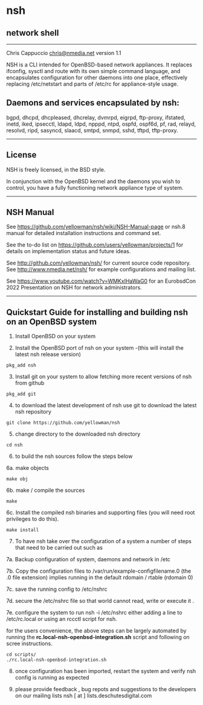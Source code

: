 # nsh 

## network shell

---
Chris Cappuccio <chris@nmedia.net> version 1.1


NSH is a CLI intended for OpenBSD-based network appliances. It replaces
ifconfig, sysctl and route with its own simple command language, and
encapsulates configuration for other daemons into one place, effectively
replacing /etc/netstart and parts of /etc/rc for appliance-style usage.

## Daemons and services encapsulated by nsh:

bgpd, dhcpd, dhcpleased, dhcrelay, dvmrpd, eigrpd, ftp-proxy, ifstated, inetd, 
iked, ipsecctl, ldapd, ldpd, npppd, ntpd, ospfd, ospf6d, pf, rad, relayd, 
resolvd, ripd, sasyncd, slaacd, smtpd, snmpd, sshd, tftpd, tftp-proxy.

---

## License 

NSH is freely licensed, in the BSD style.

In conjunction with the OpenBSD kernel and the daemons you wish to control,
you have a fully functioning network appliance type of system.

---

## NSH Manual

See https://github.com/yellowman/nsh/wiki/NSH-Manual-page or 
nsh.8 manual for detailed installation instructions and command set.

See the to-do list on https://github.com/users/yellowman/projects/1 for 
details on implementation status and future ideas.

See http://github.com/yellowman/nsh/ for current source code repository.
See http://www.nmedia.net/nsh/ for example configurations and mailing
list.

See https://www.youtube.com/watch?v=WMKxIHaWaG0 for an EurobsdCon 2022 
Presentation on NSH for network administrators. 

---

## Quickstart Guide for installing and building **nsh** on an OpenBSD system

1. Install OpenBSD on your system 

2. Install the OpenBSD port of nsh on your system -(this will install the latest nsh release version)

```shell
pkg_add nsh  
```

3. Install git on your system to allow fetching more recent versions of nsh from github

```shell
pkg_add git
```

4. to download the latest development of nsh use git to download the latest nsh repository

```shell
git clone https://github.com/yellowman/nsh
```

5. change directory to the downloaded nsh directory 

```shell
cd nsh
```

6. to build the nsh sources follow the steps below

6a. make objects

```shell
make obj
```

6b. make / compile the sources

```shell
make
```

6c.  Install the compiled nsh binaries and supporting files (you will need root privileges to do this).

```shell
make install
```

7. To have nsh take over the configuration of a system a number of steps that need to be carried out such as


7a. Backup configuration of system, daemons and network in /etc 

7b. Copy the configuration files to /var/run/example-configfilename.0  (the .0 file extension) implies running in the default rdomain / rtable (rdomain 0)

7c. save the running config to /etc/nshrc

7d. secure the /etc/nshrc file so that world cannot read, write or execute it . 

7e. configure the system to run nsh -i /etc/nshrc  either adding a line to /etc/rc.local or using an rccctl script for nsh.

for the users convenience, the above steps can be largely automated by running  the **rc.local-nsh-openbsd-integration.sh** script and following on scree instructions.

```shell
cd scripts/
./rc.local-nsh-openbsd-integration.sh
```

8. once configuration has been imported, restart the system and verify nsh config is running as expected
   

10. please provide feedback , bug repots and suggestions to the developers on 	our mailing lists  nsh [ at ] lists.deschutesdigital.com


    
